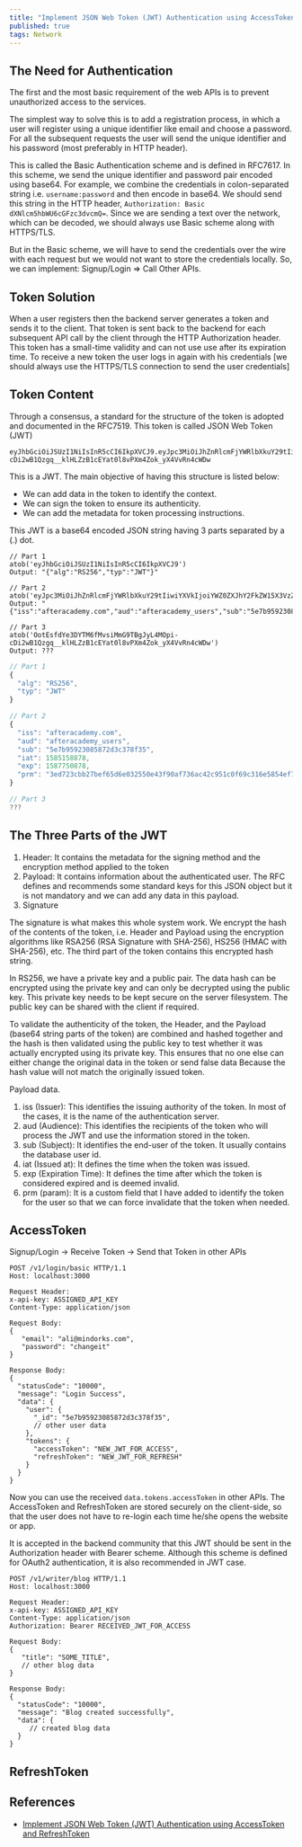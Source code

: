 ```yaml
---
title: "Implement JSON Web Token (JWT) Authentication using AccessToken and RefreshToken"
published: true
tags: Network
---
```


## The Need for Authentication

The first and the most basic requirement of the web APIs is to prevent
unauthorized access to the services.

The simplest way to solve this is to add a registration process, in which a user
will register using a unique identifier like email and choose a password. For
all the subsequent requests the user will send the unique identifier and his
password (most preferably in HTTP header).

This is called the Basic Authentication scheme and is defined in RFC7617. In
this scheme, we send the unique identifier and password pair encoded using
base64. For example, we combine the credentials in colon-separated string i.e.
`username:password` and then encode in base64. We should send this string in the
HTTP header, `Authorization: Basic dXNlcm5hbWU6cGFzc3dvcmQ=`. Since we are
sending a text over the network, which can be decoded, we should always use
Basic scheme along with HTTPS/TLS.

But in the Basic scheme, we will have to send the credentials over the wire with
each request but we would not want to store the credentials locally. So, we can
implement: Signup/Login => Call Other APIs.

## Token Solution

When a user registers then the backend server generates a token and sends it to
the client. That token is sent back to the backend for each subsequent API call
by the client through the HTTP Authorization header. This token has a small-time
validity and can not use use after its expiration time. To receive a new token
the user logs in again with his credentials [we should always use the HTTPS/TLS
connection to send the user credentials]

## Token Content

Through a consensus, a standard for the structure of the token is adopted and
documented in the RFC7519. This token is called JSON Web Token (JWT)

```shell
eyJhbGciOiJSUzI1NiIsInR5cCI6IkpXVCJ9.eyJpc3MiOiJhZnRlcmFjYWRlbXkuY29tIiwiYXVkIjoiYWZ0ZXJhY2FkZW15X3VzZXJzIiwic3ViIjoiNWU3Yjk1OTIzMDg1ODcyZDNjMzc4ZjM1IiwiaWF0IjoxNTg1MTU4ODc4LCJleHAiOjE1ODc3NTA4NzgsInBybSI6IjNlZDcyM2NiYjI3YmVmNjVkNmUwMzI1NTBlNDNmOTBhZjczNmFjNDJjOTUxYzBmNjljMzE2ZTU4NTRlZjc4NDczYjNkMzc0ZjI4ZWNiZTFkN2FmYTNlYjQ5YjVjYjM2MjY5ZWI0N2YyMjAxOTc0ODRiZGQyNDc4NzE4NzkxODFhIn0.OotEsfdYe3DYTM6fMvsiMmG9TBgJyL4MOpi-cDi2wB1Qzgq__klHLZzB1cEYat0l8vPXm4Zok_yX4VvRn4cWDw
```

This is a JWT. The main objective of having this structure is listed below:

- We can add data in the token to identify the context.
- We can sign the token to ensure its authenticity.
- We can add the metadata for token processing instructions.

This JWT is a base64 encoded JSON string having 3 parts separated by a (.) dot.

```shell script
// Part 1
atob('eyJhbGciOiJSUzI1NiIsInR5cCI6IkpXVCJ9')
Output: "{"alg":"RS256","typ":"JWT"}"

// Part 2
atob('eyJpc3MiOiJhZnRlcmFjYWRlbXkuY29tIiwiYXVkIjoiYWZ0ZXJhY2FkZW15X3VzZXJzIiwic3ViIjoiNWU3Yjk1OTIzMDg1ODcyZDNjMzc4ZjM1IiwiaWF0IjoxNTg1MTU4ODc4LCJleHAiOjE1ODc3NTA4NzgsInBybSI6IjNlZDcyM2NiYjI3YmVmNjVkNmUwMzI1NTBlNDNmOTBhZjczNmFjNDJjOTUxYzBmNjljMzE2ZTU4NTRlZjc4NDczYjNkMzc0ZjI4ZWNiZTFkN2FmYTNlYjQ5YjVjYjM2MjY5ZWI0N2YyMjAxOTc0ODRiZGQyNDc4NzE4NzkxODFhIn0')
Output: "{"iss":"afteracademy.com","aud":"afteracademy_users","sub":"5e7b95923085872d3c378f35","iat":1585158878,"exp":1587750878,"prm":"3ed723cbb27bef65d6e032550e43f90af736ac42c951c0f69c316e5854ef78473b3d374f28ecbe1d7afa3eb49b5cb36269eb47f220197484bdd247871879181a"}"

// Part 3
atob('OotEsfdYe3DYTM6fMvsiMmG9TBgJyL4MOpi-cDi2wB1Qzgq__klHLZzB1cEYat0l8vPXm4Zok_yX4VvRn4cWDw')
Output: ???
```

```javascript
// Part 1
{
  "alg": "RS256",
  "typ": "JWT"
}

// Part 2
{
  "iss": "afteracademy.com",
  "aud": "afteracademy_users",
  "sub": "5e7b95923085872d3c378f35",
  "iat": 1585158878,
  "exp": 1587750878,
  "prm": "3ed723cbb27bef65d6e032550e43f90af736ac42c951c0f69c316e5854ef78473b3d374f28ecbe1d7afa3eb49b5cb36269eb47f220197484bdd247871879181a"
}

// Part 3
???
```

## The Three Parts of the JWT

1. Header: It contains the metadata for the signing method and the encryption
   method applied to the token
2. Payload: It contains information about the authenticated user. The RFC
   defines and recommends some standard keys for this JSON object but it is not
   mandatory and we can add any data in this payload.
3. Signature

The signature is what makes this whole system work. We encrypt the hash of the
contents of the token, i.e. Header and Payload using the encryption algorithms
like RSA256 (RSA Signature with SHA-256), HS256 (HMAC with SHA-256), etc. The
third part of the token contains this encrypted hash string.

In RS256, we have a private key and a public pair. The data hash can be
encrypted using the private key and can only be decrypted using the public key.
This private key needs to be kept secure on the server filesystem. The public
key can be shared with the client if required.

To validate the authenticity of the token, the Header, and the Payload (base64
string parts of the token) are combined and hashed together and the hash is then
validated using the public key to test whether it was actually encrypted using
its private key. This ensures that no one else can either change the original
data in the token or send false data Because the hash value will not match the
originally issued token.

Payload data.

1. iss (Issuer): This identifies the issuing authority of the token. In most of
   the cases, it is the name of the authentication server.
2. aud (Audience): This identifies the recipients of the token who will process
   the JWT and use the information stored in the token.
3. sub (Subject): It identifies the end-user of the token. It usually contains
   the database user id.
4. iat (Issued at): It defines the time when the token was issued.
5. exp (Expiration Time): It defines the time after which the token is
   considered expired and is deemed invalid.
6. prm (param): It is a custom field that I have added to identify the token for
   the user so that we can force invalidate that the token when needed.

## AccessToken

Signup/Login → Receive Token → Send that Token in other APIs

```
POST /v1/login/basic HTTP/1.1
Host: localhost:3000

Request Header:
x-api-key: ASSIGNED_API_KEY
Content-Type: application/json

Request Body:
{
   "email": "ali@mindorks.com",
   "password": "changeit"
}

Response Body:
{
  "statusCode": "10000",
  "message": "Login Success",
  "data": {
    "user": {
      "_id": "5e7b95923085872d3c378f35",
      // other user data
    },
    "tokens": {
      "accessToken": "NEW_JWT_FOR_ACCESS",
      "refreshToken": "NEW_JWT_FOR_REFRESH"
    }
  }
}
```

Now you can use the received `data.tokens.accessToken` in other APIs. The
AccessToken and RefreshToken are stored securely on the client-side, so that the
user does not have to re-login each time he/she opens the website or app. 

It is accepted in the backend community that this JWT should be sent in the
Authorization header with Bearer scheme. Although this scheme is defined for
OAuth2 authentication, it is also recommended in JWT case.

```
POST /v1/writer/blog HTTP/1.1
Host: localhost:3000

Request Header:
x-api-key: ASSIGNED_API_KEY
Content-Type: application/json
Authorization: Bearer RECEIVED_JWT_FOR_ACCESS

Request Body:
{
   "title": "SOME_TITLE",
   // other blog data
}

Response Body:
{
  "statusCode": "10000",
  "message": "Blog created successfully",
  "data": {
     // created blog data
  }
}
```

## RefreshToken

## References

- [Implement JSON Web Token (JWT) Authentication using AccessToken and RefreshToken](https://afteracademy.com/blog/implement-json-web-token-jwt-authentication-using-access-token-and-refresh-token)